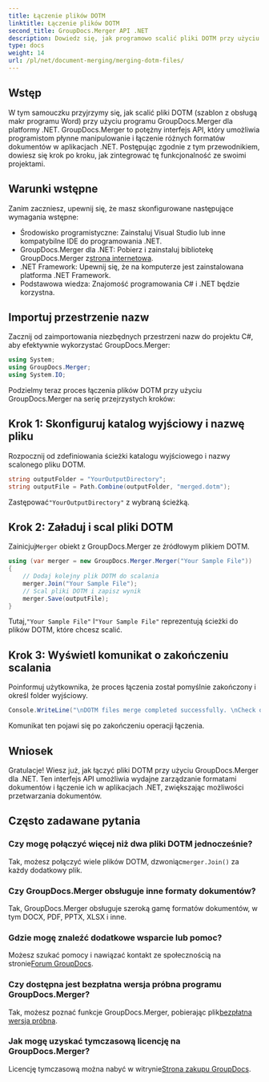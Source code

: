 ```yaml
---
title: Łączenie plików DOTM
linktitle: Łączenie plików DOTM
second_title: GroupDocs.Merger API .NET
description: Dowiedz się, jak programowo scalić pliki DOTM przy użyciu GroupDocs.Merger dla .NET. Ten obszerny przewodnik zawiera instrukcje krok po kroku dla programistów.
type: docs
weight: 14
url: /pl/net/document-merging/merging-dotm-files/
---
```

## Wstęp
W tym samouczku przyjrzymy się, jak scalić pliki DOTM (szablon z obsługą makr programu Word) przy użyciu programu GroupDocs.Merger dla platformy .NET. GroupDocs.Merger to potężny interfejs API, który umożliwia programistom płynne manipulowanie i łączenie różnych formatów dokumentów w aplikacjach .NET. Postępując zgodnie z tym przewodnikiem, dowiesz się krok po kroku, jak zintegrować tę funkcjonalność ze swoimi projektami.
## Warunki wstępne
Zanim zaczniesz, upewnij się, że masz skonfigurowane następujące wymagania wstępne:
- Środowisko programistyczne: Zainstaluj Visual Studio lub inne kompatybilne IDE do programowania .NET.
-  GroupDocs.Merger dla .NET: Pobierz i zainstaluj bibliotekę GroupDocs.Merger z[strona internetowa](https://releases.groupdocs.com/merger/net/).
- .NET Framework: Upewnij się, że na komputerze jest zainstalowana platforma .NET Framework.
- Podstawowa wiedza: Znajomość programowania C# i .NET będzie korzystna.

## Importuj przestrzenie nazw
Zacznij od zaimportowania niezbędnych przestrzeni nazw do projektu C#, aby efektywnie wykorzystać GroupDocs.Merger:
```csharp
using System; 
using GroupDocs.Merger;
using System.IO;
```

Podzielmy teraz proces łączenia plików DOTM przy użyciu GroupDocs.Merger na serię przejrzystych kroków:
## Krok 1: Skonfiguruj katalog wyjściowy i nazwę pliku
Rozpocznij od zdefiniowania ścieżki katalogu wyjściowego i nazwy scalonego pliku DOTM.
```csharp
string outputFolder = "YourOutputDirectory";
string outputFile = Path.Combine(outputFolder, "merged.dotm");
```
 Zastępować`"YourOutputDirectory"` z wybraną ścieżką.
## Krok 2: Załaduj i scal pliki DOTM
 Zainicjuj`Merger` obiekt z GroupDocs.Merger ze źródłowym plikiem DOTM.
```csharp
using (var merger = new GroupDocs.Merger.Merger("Your Sample File"))
{
    // Dodaj kolejny plik DOTM do scalania
    merger.Join("Your Sample File");
    // Scal pliki DOTM i zapisz wynik
    merger.Save(outputFile);
}
```
 Tutaj,`"Your Sample File"` I`"Your Sample File"` reprezentują ścieżki do plików DOTM, które chcesz scalić.
## Krok 3: Wyświetl komunikat o zakończeniu scalania
Poinformuj użytkownika, że proces łączenia został pomyślnie zakończony i określ folder wyjściowy.
```csharp
Console.WriteLine("\nDOTM files merge completed successfully. \nCheck output in {0}", outputFolder);
```
Komunikat ten pojawi się po zakończeniu operacji łączenia.

## Wniosek
Gratulacje! Wiesz już, jak łączyć pliki DOTM przy użyciu GroupDocs.Merger dla .NET. Ten interfejs API umożliwia wydajne zarządzanie formatami dokumentów i łączenie ich w aplikacjach .NET, zwiększając możliwości przetwarzania dokumentów.

## Często zadawane pytania
### Czy mogę połączyć więcej niż dwa pliki DOTM jednocześnie?
 Tak, możesz połączyć wiele plików DOTM, dzwoniąc`merger.Join()` za każdy dodatkowy plik.
### Czy GroupDocs.Merger obsługuje inne formaty dokumentów?
Tak, GroupDocs.Merger obsługuje szeroką gamę formatów dokumentów, w tym DOCX, PDF, PPTX, XLSX i inne.
### Gdzie mogę znaleźć dodatkowe wsparcie lub pomoc?
 Możesz szukać pomocy i nawiązać kontakt ze społecznością na stronie[Forum GroupDocs](https://forum.groupdocs.com/c/merger/32).
### Czy dostępna jest bezpłatna wersja próbna programu GroupDocs.Merger?
 Tak, możesz poznać funkcje GroupDocs.Merger, pobierając plik[bezpłatna wersja próbna](https://releases.groupdocs.com/).
### Jak mogę uzyskać tymczasową licencję na GroupDocs.Merger?
 Licencję tymczasową można nabyć w witrynie[Strona zakupu GroupDocs](https://purchase.groupdocs.com/temporary-license/).